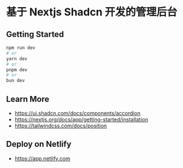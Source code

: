 # 基于 Nextjs Shadcn 开发的管理后台

## Getting Started

```bash
npm run dev
# or
yarn dev
# or
pnpm dev
# or
bun dev
```

## Learn More

- https://ui.shadcn.com/docs/components/accordion
- https://nextjs.org/docs/app/getting-started/installation
- https://tailwindcss.com/docs/position

## Deploy on Netlify

- https://app.netlify.com
